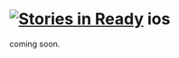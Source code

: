 [![Stories in Ready](https://badge.waffle.io/mobileplayer/ios.png?label=ready&title=Ready)](https://waffle.io/mobileplayer/ios)
ios
===


coming soon.
